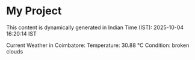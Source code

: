 # My Project

This content is dynamically generated in Indian Time (IST): 2025-10-04 16:20:14 IST


Current Weather in Coimbatore:
Temperature: 30.88 °C
Condition: broken clouds
